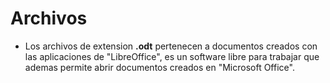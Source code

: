 # Archivos
- Los archivos de extension **.odt** pertenecen a documentos creados con las aplicaciones de "LibreOffice", es un software libre para trabajar que ademas permite abrir documentos creados en "Microsoft Office".
